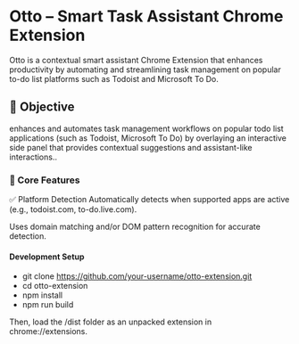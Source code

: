 # Otto – Smart Task Assistant Chrome Extension

Otto is a contextual smart assistant Chrome Extension that enhances productivity by automating and streamlining task management on popular to-do list platforms such as Todoist and Microsoft To Do.


## 🚀 Objective

enhances and automates task management workflows on popular todo list applications (such as Todoist, Microsoft To Do) by overlaying an interactive side panel that provides contextual suggestions and assistant-like interactions..

### 🧠 Core Features

✅ Platform Detection
Automatically detects when supported apps are active (e.g., todoist.com, to-do.live.com).

Uses domain matching and/or DOM pattern recognition for accurate detection.

#### Development Setup

- git clone https://github.com/your-username/otto-extension.git
- cd otto-extension
- npm install
- npm run build

Then, load the /dist folder as an unpacked extension in chrome://extensions.
